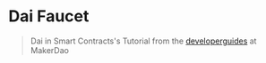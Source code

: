 # Dai Faucet
> Dai in Smart Contracts's Tutorial from the [developerguides](https://github.com/makerdao/developerguides/blob/master/dai/dai-in-smart-contracts/README.md) at MakerDao
